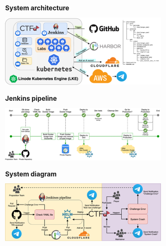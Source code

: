 
## System architecture
![ ](./architecture.png)

## Jenkins pipeline
![ ](./jenkins-pipeline.png)

## System diagram
![ ](./workflow.png)


